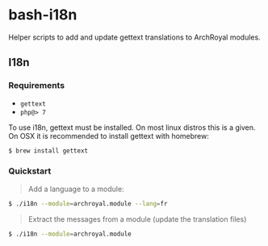 # bash-i18n

Helper scripts to add and update gettext translations to ArchRoyal modules.

## I18n

### Requirements

- `gettext`
- `php@> 7`

To use i18n, gettext must be installed. On most linux distros this is a given. On OSX it is recommended to install gettext with homebrew:

```sh
$ brew install gettext
```

### Quickstart

> Add a language to a module:

```sh
$ ./i18n --module=archroyal.module --lang=fr
```

> Extract the messages from a module (update the translation files)

```sh
$ ./i18n --module=archroyal.module
```
